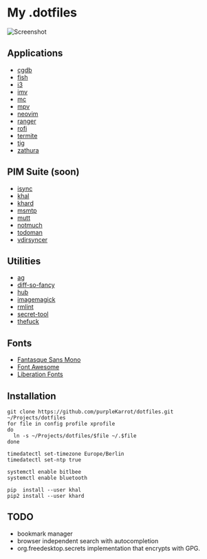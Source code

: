 My .dotfiles
============

![Screenshot](https://raw.githubusercontent.com/purpleKarrot/dotfiles/master/screenshot.png)

## Applications

* [cgdb](https://cgdb.github.io/)
* [fish](https://fishshell.com/)
* [i3](https://i3wm.org/)
* [imv](http://github.com/eXeC64/imv/)
* [mc](http://www.ibiblio.org/mc/)
* [mpv](https://mpv.io/)
* [neovim](https://neovim.io/)
* [ranger](http://ranger.nongnu.org)
* [rofi](https://davedavenport.github.io/rofi/)
* [termite](https://github.com/thestinger/termite/)
* [tig](http://jonas.nitro.dk/tig/)
* [zathura](https://pwmt.org/projects/zathura/)

## PIM Suite (soon)

* [isync](http://isync.sourceforge.net)
* [khal](http://lostpackets.de/khal/)
* [khard](https://github.com/scheibler/khard)
* [msmtp](http://msmtp.sourceforge.net/)
* [mutt](http://www.mutt.org/)
* [notmuch](http://notmuchmail.org/)
* [todoman](https://todoman.rtfd.org/)
* [vdirsyncer](https://vdirsyncer.rtfd.org/)

## Utilities

* [ag](https://github.com/ggreer/the_silver_searcher)
* [diff-so-fancy](https://github.com/so-fancy/diff-so-fancy)
* [hub](https://hub.github.com/)
* [imagemagick](http://www.imagemagick.org/)
* [rmlint](http://rmlint.rtfd.org/)
* [secret-tool](https://wiki.gnome.org/Projects/Libsecret)
* [thefuck](https://github.com/nvbn/thefuck)

## Fonts

* [Fantasque Sans Mono](https://github.com/belluzj/fantasque-sans/)
* [Font Awesome](https://fortawesome.github.io/Font-Awesome/)
* [Liberation Fonts](https://fedorahosted.org/liberation-fonts/)

## Installation

```
git clone https://github.com/purpleKarrot/dotfiles.git ~/Projects/dotfiles
for file in config profile xprofile
do
  ln -s ~/Projects/dotfiles/$file ~/.$file
done
```

```
timedatectl set-timezone Europe/Berlin
timedatectl set-ntp true

systemctl enable bitlbee
systemctl enable bluetooth
```

```
pip  install --user khal
pip2 install --user khard
```

## TODO

* bookmark manager
* browser independent search with autocompletion
* org.freedesktop.secrets implementation that encrypts with GPG.
